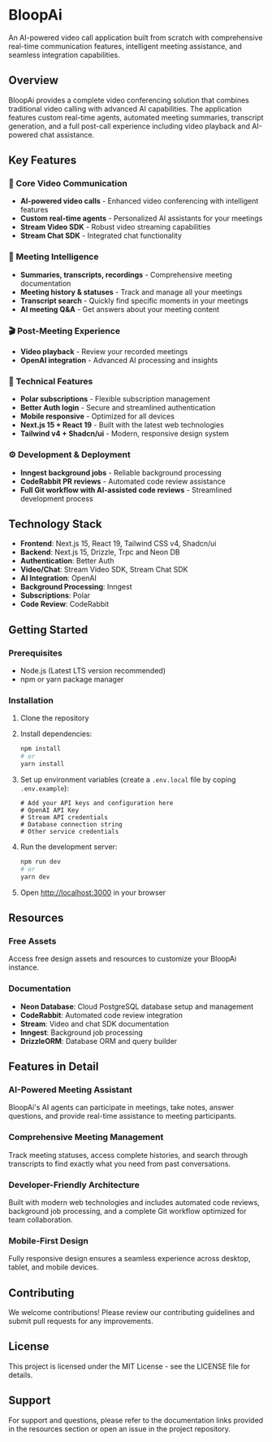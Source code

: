 # BloopAi

An AI-powered video call application built from scratch with comprehensive real-time communication features, intelligent meeting assistance, and seamless integration capabilities.

## Overview

BloopAi provides a complete video conferencing solution that combines traditional video calling with advanced AI capabilities. The application features custom real-time agents, automated meeting summaries, transcript generation, and a full post-call experience including video playback and AI-powered chat assistance.

## Key Features

### 🎥 Core Video Communication

- **AI-powered video calls** - Enhanced video conferencing with intelligent features
- **Custom real-time agents** - Personalized AI assistants for your meetings
- **Stream Video SDK** - Robust video streaming capabilities
- **Stream Chat SDK** - Integrated chat functionality

### 📝 Meeting Intelligence

- **Summaries, transcripts, recordings** - Comprehensive meeting documentation
- **Meeting history & statuses** - Track and manage all your meetings
- **Transcript search** - Quickly find specific moments in your meetings
- **AI meeting Q&A** - Get answers about your meeting content

### 🎬 Post-Meeting Experience

- **Video playback** - Review your recorded meetings
- **OpenAI integration** - Advanced AI processing and insights

### 🔧 Technical Features

- **Polar subscriptions** - Flexible subscription management
- **Better Auth login** - Secure and streamlined authentication
- **Mobile responsive** - Optimized for all devices
- **Next.js 15 + React 19** - Built with the latest web technologies
- **Tailwind v4 + Shadcn/ui** - Modern, responsive design system

### ⚙️ Development & Deployment

- **Inngest background jobs** - Reliable background processing
- **CodeRabbit PR reviews** - Automated code review assistance
- **Full Git workflow with AI-assisted code reviews** - Streamlined development process

## Technology Stack

- **Frontend**: Next.js 15, React 19, Tailwind CSS v4, Shadcn/ui
- **Backend**: Next.js 15, Drizzle, Trpc and Neon DB
- **Authentication**: Better Auth
- **Video/Chat**: Stream Video SDK, Stream Chat SDK
- **AI Integration**: OpenAI
- **Background Processing**: Inngest
- **Subscriptions**: Polar
- **Code Review**: CodeRabbit

## Getting Started

### Prerequisites

- Node.js (Latest LTS version recommended)
- npm or yarn package manager

### Installation

1. Clone the repository
2. Install dependencies:

   ```bash
   npm install
   # or
   yarn install
   ```

3. Set up environment variables (create a `.env.local` file by coping `.env.example`):

   ```env
   # Add your API keys and configuration here
   # OpenAI API Key
   # Stream API credentials
   # Database connection string
   # Other service credentials
   ```

4. Run the development server:

   ```bash
   npm run dev
   # or
   yarn dev
   ```

5. Open [http://localhost:3000](http://localhost:3000) in your browser

## Resources

### Free Assets

Access free design assets and resources to customize your BloopAi instance.

### Documentation

- **Neon Database**: Cloud PostgreSQL database setup and management
- **CodeRabbit**: Automated code review integration
- **Stream**: Video and chat SDK documentation
- **Inngest**: Background job processing
- **DrizzleORM**: Database ORM and query builder

## Features in Detail

### AI-Powered Meeting Assistant

BloopAi's AI agents can participate in meetings, take notes, answer questions, and provide real-time assistance to meeting participants.

### Comprehensive Meeting Management

Track meeting statuses, access complete histories, and search through transcripts to find exactly what you need from past conversations.

### Developer-Friendly Architecture

Built with modern web technologies and includes automated code reviews, background job processing, and a complete Git workflow optimized for team collaboration.

### Mobile-First Design

Fully responsive design ensures a seamless experience across desktop, tablet, and mobile devices.

## Contributing

We welcome contributions! Please review our contributing guidelines and submit pull requests for any improvements.

## License

This project is licensed under the MIT License - see the LICENSE file for details.

## Support

For support and questions, please refer to the documentation links provided in the resources section or open an issue in the project repository.
